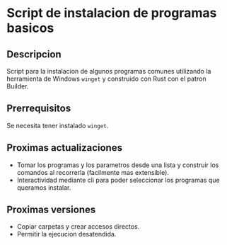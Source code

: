 # Script de instalacion de programas basicos

## Descripcion

Script para la instalacion de algunos programas comunes utilizando la herramienta de Windows `winget` y construido con Rust con el patron Builder.

## Prerrequisitos

Se necesita tener instalado `winget`.

## Proximas actualizaciones

- Tomar los programas y los parametros desde una lista y construir los comandos al recorrerla (facilmente mas extensible).
- Interactividad mediante cli para poder seleccionar los programas que queramos instalar.

## Proximas versiones

- Copiar carpetas y crear accesos directos.
- Permitir la ejecucion desatendida.
